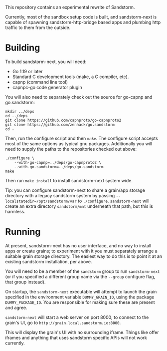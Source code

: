 This repository contains an experimental rewrite of Sandstorm.

Currently, most of the sandbox setup code is built, and sandstorm-next
is capable of spawning sandstorm-http-bridge based apps and plumbing
http traffic to them from the outside.

# Building

To build sandstorm-next, you will need:

- Go 1.19 or later
- Standard C development tools (make, a C compiler, etc).
- capnp (command line tool)
- capnpc-go code generator plugin

You will also need to separately check out the source for go-capnp and
go.sandstorm:

```
mkdir ../deps
cd ../deps
git clone https://github.com/capnproto/go-capnproto2
git clone https://github.com/zenhack/go.sandstorm
cd -
```

Then, run the configure script and then `make`. The configure script
accepts
most of the same options as typical gnu packages. Additionally you will
need to supply the paths to the repositories checked out above:

```
./configure \
    --with-go-capnp=../deps/go-capnproto2 \
    --with-go-sandstorm=../deps/go.sandstorm
make
```

Then run `make install` to install sandstorm-next system wide.

Tip: you can configure sandstorm-next to share a grain/app storage
directory with a legacy sandstorm system by passing
`--localstatedir=/opt/sandstorm/var` to `./configure`. `sandstorm-next`
will create an extra directory `sandstorm/mnt` underneath that path, but
this is harmless.

# Running

At present, sandstorm-next has no user interface, and no way to install
apps or create grains; to experiment with it you must separately arrange
a suitable grain storage directory. The easiest way to do this is to
point it at an existing sandstorm installation, per above.

You will need to be a member of the `sandstorm` group to run
`sandstorm-next` (or if you specified a different group name via the
`--group` configure flag, that group instead).

On startup, the `sandstorm-next` executable will attempt to launch the
grain specified in the environment variable `DUMMY_GRAIN_ID`, using the
package `DUMMY_PACKAGE_ID`. You are responsible for making sure these
are present and agree.

`sandstorm-next` will start a web server on port 8000; to connect to the
grain's UI, go to `http://grain.local.sandstorm.io:8000`.

This will display the grain's UI with no surrounding iframe. Things like
offer iframes and anything that uses sandstorm specific APIs will not
work currently.
